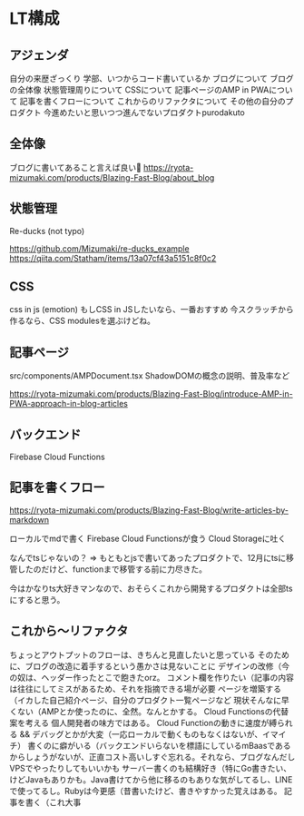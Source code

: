 # LT構成
## アジェンダ
自分の来歴ざっくり
  学部、いつからコード書いているか
ブログについて
  ブログの全体像
  状態管理周りについて
  CSSについて
  記事ページのAMP in PWAについて
  記事を書くフローについて
  これからのリファクタについて
その他の自分のプロダクト
今進めたいと思いつつ進んでないプロダクトpurodakuto


## 全体像
ブログに書いてあること言えば良い
https://ryota-mizumaki.com/products/Blazing-Fast-Blog/about_blog

## 状態管理
Re-ducks (not typo)

https://github.com/Mizumaki/re-ducks_example
https://qiita.com/Statham/items/13a07cf43a5151c8f0c2

## CSS
css in js (emotion)
もしCSS in JSしたいなら、一番おすすめ
今スクラッチから作るなら、CSS modulesを選ぶけどね。

## 記事ページ
src/components/AMPDocument.tsx
ShadowDOMの概念の説明、普及率など

https://ryota-mizumaki.com/products/Blazing-Fast-Blog/introduce-AMP-in-PWA-approach-in-blog-articles

## バックエンド
Firebase Cloud Functions

## 記事を書くフロー
https://ryota-mizumaki.com/products/Blazing-Fast-Blog/write-articles-by-markdown

ローカルでmdで書く
Firebase Cloud Functionsが食う
Cloud Storageに吐く

なんでtsじゃないの？
=> もともとjsで書いてあったプロダクトで、12月にtsに移管したのだけど、functionまで移管する前に力尽きた。

今はかなりts大好きマンなので、おそらくこれから開発するプロダクトは全部tsにすると思う。

## これから〜リファクタ
ちょっとアウトプットのフローは、きちんと見直したいと思っている
そのために、ブログの改造に着手するという愚かさは見ないことに
  デザインの改修（今の奴は、ヘッダー作ったとこで飽きたorz。
    コメント欄を作りたい（記事の内容は往往にしてミスがあるため、それを指摘できる場が必要
  ページを増築する（イカした自己紹介ページ、自分のプロダクト一覧ページなど
  現状そんなに早くない（AMPとか使ったのに、全然。なんとかする。
  Cloud Functionsの代替案を考える
    個人開発者の味方ではある。
    Cloud Functionの動きに速度が縛られる && デバッグとかが大変（一応ローカルで動くものもなくはないが、イマイチ）
      書くのに癖がいる（バックエンドいらないを標語にしているmBaasであるからしょうがないが、正直コスト高いしすぐ忘れる。それなら、ブログなんだしVPSでやったりしてもいいかも
    サーバー書くのも結構好き（特にGo書きたい、けどJavaもありかも。Java書けてから他に移るのもありな気がしてるし、LINEで使ってるし。Rubyは今更感（昔書いたけど、書きやすかった覚えはある。
  記事を書く（これ大事